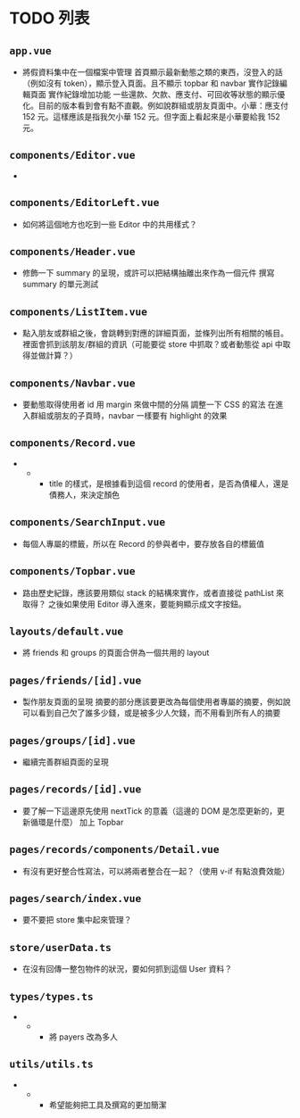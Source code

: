 # TODO 列表

## `app.vue`

- 將假資料集中在一個檔案中管理
首頁顯示最新動態之類的東西，沒登入的話（例如沒有 token），顯示登入頁面。且不顯示 topbar 和 navbar
實作記錄編輯頁面
實作紀錄增加功能
一些還款、欠款、應支付、可回收等狀態的顯示優化。目前的版本看到會有點不直觀。例如說群組或朋友頁面中。小華：應支付 152 元。這樣應該是指我欠小華 152 元。但字面上看起來是小華要給我 152 元。
>


## `components/Editor.vue`

- >


## `components/EditorLeft.vue`

- 如何將這個地方也吃到一些 Editor 中的共用樣式？
>


## `components/Header.vue`

- 修飾一下 summary 的呈現，或許可以把結構抽離出來作為一個元件
撰寫 summary 的單元測試


## `components/ListItem.vue`

- 點入朋友或群組之後，會跳轉到對應的詳細頁面，並條列出所有相關的帳目。裡面會抓到該朋友/群組的資訊（可能要從 store 中抓取？或者動態從 api 中取得並做計算？）
>


## `components/Navbar.vue`

- 要動態取得使用者 id
用 margin 來做中間的分隔
調整一下 CSS 的寫法
在進入群組或朋友的子頁時，navbar 一樣要有 highlight 的效果
>


## `components/Record.vue`

- * - title 的樣式，是根據看到這個 record 的使用者，是否為債權人，還是債務人，來決定顏色


## `components/SearchInput.vue`

- 每個人專屬的標籤，所以在 Record 的參與者中，要存放各自的標籤值
>


## `components/Topbar.vue`

- 路由歷史紀錄，應該要用類似 stack 的結構來實作，或者直接從 pathList 來取得？
之後如果使用 Editor 導入進來，要能夠顯示成文字按鈕。
>


## `layouts/default.vue`

- 將 friends 和 groups 的頁面合併為一個共用的 layout
>


## `pages/friends/[id].vue`

- 製作朋友頁面的呈現
摘要的部分應該要更改為每個使用者專屬的摘要，例如說可以看到自己欠了誰多少錢，或是被多少人欠錢，而不用看到所有人的摘要
>


## `pages/groups/[id].vue`

- 繼續完善群組頁面的呈現
>


## `pages/records/[id].vue`

- 要了解一下這邊原先使用 nextTick 的意義（這邊的 DOM 是怎麼更新的，更新循環是什麼）
加上 Topbar
>


## `pages/records/components/Detail.vue`

- 有沒有更好整合性寫法，可以將兩者整合在一起？（使用 v-if 有點浪費效能）
>


## `pages/search/index.vue`

- 要不要把 store 集中起來管理？
>


## `store/userData.ts`

- 在沒有回傳一整包物件的狀況，要如何抓到這個 User 資料？


## `types/types.ts`

- * - 將 payers 改為多人


## `utils/utils.ts`

- * - 希望能夠把工具及撰寫的更加簡潔


